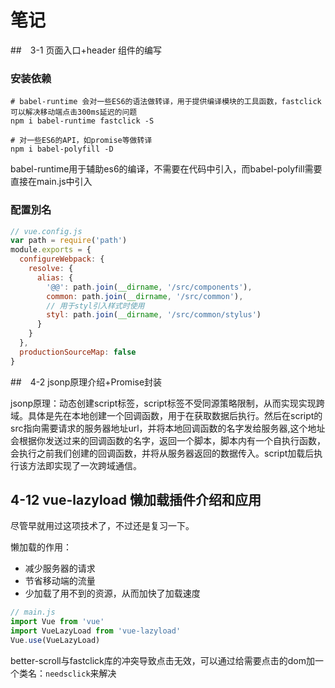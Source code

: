 # 笔记
##　3-1 页面入口+header 组件的编写

### 安装依赖

```
# babel-runtime 会对一些ES6的语法做转译，用于提供编译模块的工具函数，fastclick可以解决移动端点击300ms延迟的问题
npm i babel-runtime fastclick -S

# 对一些ES6的API，如promise等做转译
npm i babel-polyfill -D
```

babel-runtime用于辅助es6的编译，不需要在代码中引入，而babel-polyfill需要直接在main.js中引入

### 配置別名

```js
// vue.config.js
var path = require('path')
module.exports = {
  configureWebpack: {
    resolve: {
      alias: {
        '@@': path.join(__dirname, '/src/components'),
        common: path.join(__dirname, '/src/common'),
        // 用于styl引入样式时使用
        styl: path.join(__dirname, '/src/common/stylus')
      }
    }
  },
  productionSourceMap: false
}
```



##　4-2 jsonp原理介绍+Promise封装

jsonp原理：动态创建script标签，script标签不受同源策略限制，从而实现实现跨域。具体是先在本地创建一个回调函数，用于在获取数据后执行。然后在script的src指向需要请求的服务器地址url，并将本地回调函数的名字发给服务器,这个地址会根据你发送过来的回调函数的名字，返回一个脚本，脚本内有一个自执行函数，会执行之前我们创建的回调函数，并将从服务器返回的数据传入。script加载后执行该方法即实现了一次跨域通信。



## 4-12 vue-lazyload 懒加载插件介绍和应用

尽管早就用过这项技术了，不过还是复习一下。

懒加载的作用：

- 减少服务器的请求
- 节省移动端的流量
- 少加载了用不到的资源，从而加快了加载速度

```js
// main.js
import Vue from 'vue'
import VueLazyLoad from 'vue-lazyload'
Vue.use(VueLazyLoad)
```



better-scroll与fastclick库的冲突导致点击无效，可以通过给需要点击的dom加一个类名：`needsclick`来解决

